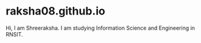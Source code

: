 # raksha08.github.io
Hi, I am Shreeraksha. I am studying Information Science and Engineering in RNSIT.